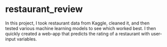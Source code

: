 # restaurant_review
In this project, I took restaurant data from Kaggle, cleaned it, and then tested various machine learning models to see which worked best. I then quickly created a web-app that predicts the rating of a restaurant with user-input variables.
